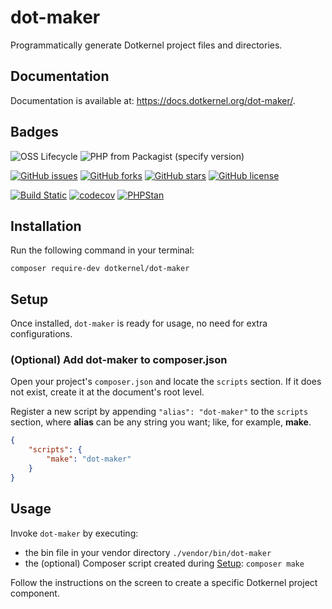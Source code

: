 # dot-maker

Programmatically generate Dotkernel project files and directories.

## Documentation

Documentation is available at: https://docs.dotkernel.org/dot-maker/.

## Badges

![OSS Lifecycle](https://img.shields.io/osslifecycle/dotkernel/dot-maker)
![PHP from Packagist (specify version)](https://img.shields.io/packagist/php-v/dotkernel/dot-maker/1.0.0)

[![GitHub issues](https://img.shields.io/github/issues/dotkernel/dot-maker)](https://github.com/dotkernel/dot-maker/issues)
[![GitHub forks](https://img.shields.io/github/forks/dotkernel/dot-maker)](https://github.com/dotkernel/dot-maker/network)
[![GitHub stars](https://img.shields.io/github/stars/dotkernel/dot-maker)](https://github.com/dotkernel/dot-maker/stargazers)
[![GitHub license](https://img.shields.io/github/license/dotkernel/dot-maker)](https://github.com/dotkernel/dot-maker/blob/1.0/LICENSE.md)

[![Build Static](https://github.com/dotkernel/dot-maker/actions/workflows/continuous-integration.yml/badge.svg?branch=1.0)](https://github.com/dotkernel/dot-maker/actions/workflows/continuous-integration.yml)
[![codecov](https://codecov.io/gh/dotkernel/dot-maker/graph/badge.svg?token=KT9UA402B4)](https://codecov.io/gh/dotkernel/dot-maker)
[![PHPStan](https://github.com/dotkernel/dot-maker/actions/workflows/static-analysis.yml/badge.svg?branch=1.0)](https://github.com/dotkernel/dot-maker/actions/workflows/static-analysis.yml)

## Installation

Run the following command in your terminal:

```shell
composer require-dev dotkernel/dot-maker
```

## Setup

Once installed, `dot-maker` is ready for usage, no need for extra configurations.

### (Optional) Add dot-maker to composer.json

Open your project's `composer.json` and locate the `scripts` section.
If it does not exist, create it at the document's root level.

Register a new script by appending `"alias": "dot-maker"` to the `scripts` section, where **alias** can be any string you want; like, for example, **make**.

```json
{
    "scripts": {
        "make": "dot-maker"
    }
}
```

## Usage

Invoke `dot-maker` by executing:

- the bin file in your vendor directory `./vendor/bin/dot-maker`
- the (optional) Composer script created during [Setup](#setup): `composer make`

Follow the instructions on the screen to create a specific Dotkernel project component.
